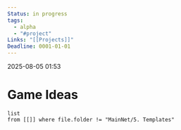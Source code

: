 ```yaml
---
Status: in progress
tags:
  - alpha
  - "#project"
Links: "[[Projects]]"
Deadline: 0001-01-01
---
```

2025-08-05 01:53

# Game Ideas

```dataview
list
from [[]] where file.folder != "MainNet/5. Templates"
```





